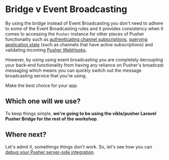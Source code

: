 # Bridge v Event Broadcasting <i class="fa fa-graduation-cap fa-2"></i>

By using the bridge instead of Event Broadcasting you don't need to adhere to some of the Event Broadcasting rules and it provides consistency when it comes to accessing the `Pusher` instance for other pieces of Pusher functionality such as [authenticating channel subscriptions](#), [querying application state](#) (such as channels that have active subscriptions) and validating incoming [Pusher WebHooks](https://pusher.com/docs/webhooks).

However, by using using event broadcasting you are completely decoupling your back-end functionality from having any reliance on Pusher's broadcast messaging which means you can quickly switch out the message broadcasting service that you're using.

Make the best choice for your app.

## Which one will we use?

To keep things simple, **we're going to be using the vikla/pusher Laravel Pusher Bridge for the rest of the workshop**.

## Where next?

Let's admit it, somethings things don't work. So, let's see how you can [debug your Pusher server-side integration](./server-debugging.md).
